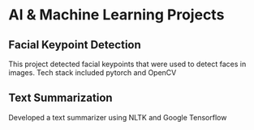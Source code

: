 # AI & Machine Learning Projects


## Facial Keypoint Detection

This project detected facial keypoints that were used to detect faces in images. Tech stack included pytorch and OpenCV

## Text Summarization 

Developed a text summarizer using NLTK and Google Tensorflow
